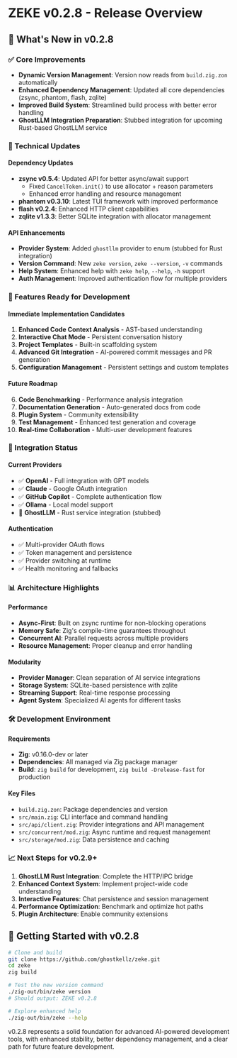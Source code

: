 # ZEKE v0.2.8 - Release Overview

## 🎯 What's New in v0.2.8

### ✅ Core Improvements
- **Dynamic Version Management**: Version now reads from `build.zig.zon` automatically
- **Enhanced Dependency Management**: Updated all core dependencies (zsync, phantom, flash, zqlite)
- **Improved Build System**: Streamlined build process with better error handling
- **GhostLLM Integration Preparation**: Stubbed integration for upcoming Rust-based GhostLLM service

### 🔧 Technical Updates

#### Dependency Updates
- **zsync v0.5.4**: Updated API for better async/await support
  - Fixed `CancelToken.init()` to use allocator + reason parameters
  - Enhanced error handling and resource management
- **phantom v0.3.10**: Latest TUI framework with improved performance
- **flash v0.2.4**: Enhanced HTTP client capabilities
- **zqlite v1.3.3**: Better SQLite integration with allocator management

#### API Enhancements
- **Provider System**: Added `ghostllm` provider to enum (stubbed for Rust integration)
- **Version Command**: New `zeke version`, `zeke --version`, `-v` commands
- **Help System**: Enhanced help with `zeke help`, `--help`, `-h` support
- **Auth Management**: Improved authentication flow for multiple providers

### 🚀 Features Ready for Development

#### Immediate Implementation Candidates
1. **Enhanced Code Context Analysis** - AST-based understanding
2. **Interactive Chat Mode** - Persistent conversation history
3. **Project Templates** - Built-in scaffolding system
4. **Advanced Git Integration** - AI-powered commit messages and PR generation
5. **Configuration Management** - Persistent settings and custom templates

#### Future Roadmap
6. **Code Benchmarking** - Performance analysis integration
7. **Documentation Generation** - Auto-generated docs from code
8. **Plugin System** - Community extensibility
9. **Test Management** - Enhanced test generation and coverage
10. **Real-time Collaboration** - Multi-user development features

### 🔌 Integration Status

#### Current Providers
- ✅ **OpenAI** - Full integration with GPT models
- ✅ **Claude** - Google OAuth integration
- ✅ **GitHub Copilot** - Complete authentication flow
- ✅ **Ollama** - Local model support
- 🚧 **GhostLLM** - Rust service integration (stubbed)

#### Authentication
- ✅ Multi-provider OAuth flows
- ✅ Token management and persistence
- ✅ Provider switching at runtime
- ✅ Health monitoring and fallbacks

### 📊 Architecture Highlights

#### Performance
- **Async-First**: Built on zsync runtime for non-blocking operations
- **Memory Safe**: Zig's compile-time guarantees throughout
- **Concurrent AI**: Parallel requests across multiple providers
- **Resource Management**: Proper cleanup and error handling

#### Modularity
- **Provider Manager**: Clean separation of AI service integrations
- **Storage System**: SQLite-based persistence with zqlite
- **Streaming Support**: Real-time response processing
- **Agent System**: Specialized AI agents for different tasks

### 🛠️ Development Environment

#### Requirements
- **Zig**: v0.16.0-dev or later
- **Dependencies**: All managed via Zig package manager
- **Build**: `zig build` for development, `zig build -Drelease-fast` for production

#### Key Files
- `build.zig.zon`: Package dependencies and version
- `src/main.zig`: CLI interface and command handling
- `src/api/client.zig`: Provider integrations and API management
- `src/concurrent/mod.zig`: Async runtime and request management
- `src/storage/mod.zig`: Data persistence and caching

### 📈 Next Steps for v0.2.9+

1. **GhostLLM Rust Integration**: Complete the HTTP/IPC bridge
2. **Enhanced Context System**: Implement project-wide code understanding
3. **Interactive Features**: Chat persistence and session management
4. **Performance Optimization**: Benchmark and optimize hot paths
5. **Plugin Architecture**: Enable community extensions

## 🎉 Getting Started with v0.2.8

```bash
# Clone and build
git clone https://github.com/ghostkellz/zeke.git
cd zeke
zig build

# Test the new version command
./zig-out/bin/zeke version
# Should output: ZEKE v0.2.8

# Explore enhanced help
./zig-out/bin/zeke --help
```

v0.2.8 represents a solid foundation for advanced AI-powered development tools, with enhanced stability, better dependency management, and a clear path for future feature development.